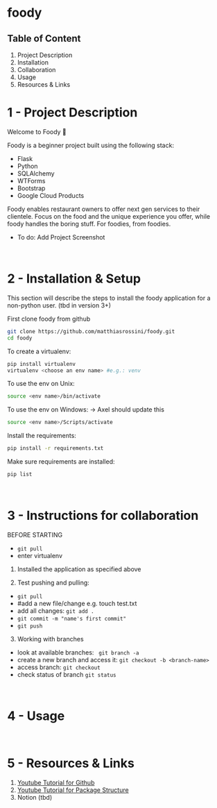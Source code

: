 # foody

## Table of Content
1. Project Description
2. Installation
3. Collaboration 
4. Usage
5. Resources & Links

# 1 - Project Description
Welcome to Foody 🎉 

Foody is a beginner project built using the following stack:
- Flask
- Python
- SQLAlchemy
- WTForms
- Bootstrap
- Google Cloud Products

Foody enables restaurant owners to offer next gen services to their clientele. Focus on the food and the unique experience you offer, while foody handles the boring stuff. For foodies, from foodies. 
- To do: Add Project Screenshot

<br>

# 2 - Installation & Setup
This section will describe the steps to install the foody application for a non-python user. (tbd in version 3+)

First clone foody from github

```bash
git clone https://github.com/matthiasrossini/foody.git
cd foody
```

To create a virtualenv:

```bash
pip install virtualenv
virtualenv <choose an env name> #e.g.: venv
```

To use the env on Unix:

```bash
source <env name>/bin/activate
```

To use the env on Windows: -> Axel should update this

```bash
source <env name>/Scripts/activate
```

Install the requirements:

```bash
pip install -r requirements.txt
```

Make sure requirements are installed:

```bash
pip list
```
<br>

# 3 - Instructions for collaboration

BEFORE STARTING
- ``` git pull ```
- enter virtualenv 

1. Installed the application as specified above

2. Test pushing and pulling:
- ``` git pull ```
- #add a new file/change e.g. touch test.txt
- add all changes: ``` git add . ```
- ``` git commit -m "name's first commit" ```
- ``` git push ```

3. Working with branches
- look at available branches: ``` git branch -a``` 
- create a new branch and access it: ``` git checkout -b <branch-name> ```
- access branch: ``` git checkout ```
- check status of branch ``` git status ```

<br>

# 4 - Usage

<br>

# 5 - Resources & Links
1. [Youtube Tutorial for Github](https://www.youtube.com/watch?v=SWYqp7iY_Tc)
2. [Youtube Tutorial for Package Structure](https://www.youtube.com/watch?v=44PvX0Yv368)
3. Notion (tbd) 
